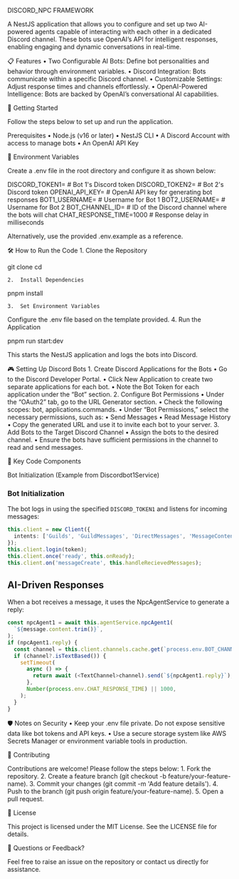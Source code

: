 DISCORD_NPC FRAMEWORK

A NestJS application that allows you to configure and set up two AI-powered agents capable of interacting with each other in a dedicated Discord channel. These bots use OpenAI’s API for intelligent responses, enabling engaging and dynamic conversations in real-time.

📋 Features
• Two Configurable AI Bots: Define bot personalities and behavior through environment variables.
• Discord Integration: Bots communicate within a specific Discord channel.
• Customizable Settings: Adjust response times and channels effortlessly.
• OpenAI-Powered Intelligence: Bots are backed by OpenAI’s conversational AI capabilities.

🚀 Getting Started

Follow the steps below to set up and run the application.

Prerequisites
• Node.js (v16 or later)
• NestJS CLI
• A Discord Account with access to manage bots
• An OpenAI API Key

🔑 Environment Variables

Create a .env file in the root directory and configure it as shown below:

DISCORD_TOKEN1= # Bot 1's Discord token
DISCORD_TOKEN2= # Bot 2's Discord token
OPENAI_API_KEY= # OpenAI API key for generating bot responses
BOT1_USERNAME= # Username for Bot 1
BOT2_USERNAME= # Username for Bot 2
BOT_CHANNEL_ID= # ID of the Discord channel where the bots will chat
CHAT_RESPONSE_TIME=1000 # Response delay in milliseconds

Alternatively, use the provided .env.example as a reference.

🛠️ How to Run the Code 1. Clone the Repository

git clone <repository-url>
cd <repository-directory>

    2.	Install Dependencies

pnpm install

    3.	Set Environment Variables

Configure the .env file based on the template provided. 4. Run the Application

pnpm run start:dev

This starts the NestJS application and logs the bots into Discord.

🎮 Setting Up Discord Bots 1. Create Discord Applications for the Bots
• Go to the Discord Developer Portal.
• Click New Application to create two separate applications for each bot.
• Note the Bot Token for each application under the “Bot” section. 2. Configure Bot Permissions
• Under the “OAuth2” tab, go to the URL Generator section.
• Check the following scopes: bot, applications.commands.
• Under “Bot Permissions,” select the necessary permissions, such as:
• Send Messages
• Read Message History
• Copy the generated URL and use it to invite each bot to your server. 3. Add Bots to the Target Discord Channel
• Assign the bots to the desired channel.
• Ensure the bots have sufficient permissions in the channel to read and send messages.

🧩 Key Code Components

Bot Initialization (Example from Discordbot1Service)

### Bot Initialization

The bot logs in using the specified `DISCORD_TOKEN1` and listens for incoming messages:

```typescript
this.client = new Client({
  intents: ['Guilds', 'GuildMessages', 'DirectMessages', 'MessageContent'],
});
this.client.login(token);
this.client.once('ready', this.onReady);
this.client.on('messageCreate', this.handleRecievedMessages);
```

## AI-Driven Responses

When a bot receives a message, it uses the NpcAgentService to generate a reply:

```typescript
const npcAgent1 = await this.agentService.npcAgent1(
  `${message.content.trim()}`,
);
if (npcAgent1.reply) {
  const channel = this.client.channels.cache.get(`process.env.BOT_CHANNEL_ID`);
  if (channel?.isTextBased()) {
    setTimeout(
      async () => {
        return await (<TextChannel>channel).send(`${npcAgent1.reply}`);
      },
      Number(process.env.CHAT_RESPONSE_TIME) || 1000,
    );
  }
}
```

🛡️ Notes on Security
• Keep your .env file private. Do not expose sensitive data like bot tokens and API keys.
• Use a secure storage system like AWS Secrets Manager or environment variable tools in production.

🤝 Contributing

Contributions are welcome! Please follow the steps below: 1. Fork the repository. 2. Create a feature branch (git checkout -b feature/your-feature-name). 3. Commit your changes (git commit -m 'Add feature details'). 4. Push to the branch (git push origin feature/your-feature-name). 5. Open a pull request.

📜 License

This project is licensed under the MIT License. See the LICENSE file for details.

💬 Questions or Feedback?

Feel free to raise an issue on the repository or contact us directly for assistance.

```

```
